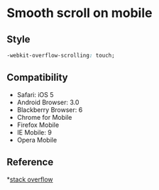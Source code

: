 # Smooth scroll on mobile

## Style

```css
-webkit-overflow-scrolling: touch;
```

## Compatibility

* Safari: iOS 5
* Android Browser: 3.0
* Blackberry Browser: 6
* Chrome for Mobile
* Firefox Mobile
* IE Mobile: 9
* Opera Mobile

## Reference

*[stack overflow](http://stackoverflow.com/questions/9860630/javascript-smooth-scroll-ipad)